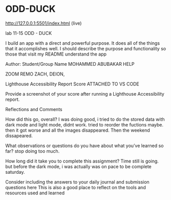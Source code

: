 # ODD-DUCK

http://127.0.0.1:5501/index.html (live)

lab 11-15
ODD - DUCK

I build an app with a direct and powerful purpose. It does all of the things that it accomplishes well. I should describe the purpose and functionality so those that visit my README understand the app

Author: Student/Group Name MOHAMMED ABUBAKAR HELP

ZOOM REMO ZACH, DEION, 


Lighthouse Accessibility Report Score
ATTACHED TO VS CODE 

Provide a screenshot of your score after running a Lighthouse Accessibility report.

Reflections and Comments

How did this go, overall? I was doing good, i tried to do the stored data with dark mode and light mode, didnt work. tried to reorder the fuctions maybe. then it got worse and all the images disappeared. Then the weekend dissapeared.

What observations or questions do you have about what you’ve learned so far? stop doing too much.

How long did it take you to complete this assignment? Time still is going. but before the dark mode, i was actually was on pace to be complete saturday.

Consider including the answers to your daily journal and submission questions here This is also a good place to reflect on the tools and resources used and learned
